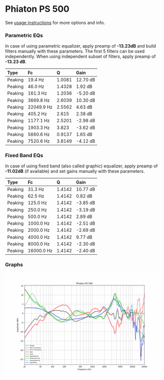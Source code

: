 # Phiaton PS 500
See [usage instructions](https://github.com/jaakkopasanen/AutoEq#usage) for more options and info.

### Parametric EQs
In case of using parametric equalizer, apply preamp of **-13.23dB** and build filters manually
with these parameters. The first 5 filters can be used independently.
When using independent subset of filters, apply preamp of **-13.23 dB**.

| Type    | Fc         |      Q | Gain     |
|:--------|:-----------|:-------|:---------|
| Peaking | 19.4 Hz    | 1.0081 | 12.70 dB |
| Peaking | 46.0 Hz    | 1.4328 | 1.92 dB  |
| Peaking | 161.3 Hz   | 1.2036 | -5.20 dB |
| Peaking | 3669.8 Hz  | 2.6039 | 10.30 dB |
| Peaking | 22049.9 Hz | 2.5562 | 4.63 dB  |
| Peaking | 405.2 Hz   | 2.615  | 2.38 dB  |
| Peaking | 1177.1 Hz  | 2.5201 | -2.98 dB |
| Peaking | 1903.3 Hz  | 3.823  | -3.62 dB |
| Peaking | 5660.6 Hz  | 0.9137 | 1.65 dB  |
| Peaking | 7520.6 Hz  | 3.8149 | -4.12 dB |

### Fixed Band EQs
In case of using fixed band (also called graphic) equalizer, apply preamp of **-11.02dB**
(if available) and set gains manually with these parameters.

| Type    | Fc         |      Q | Gain     |
|:--------|:-----------|:-------|:---------|
| Peaking | 31.3 Hz    | 1.4142 | 10.77 dB |
| Peaking | 62.5 Hz    | 1.4142 | 0.82 dB  |
| Peaking | 125.0 Hz   | 1.4142 | -3.85 dB |
| Peaking | 250.0 Hz   | 1.4142 | -3.19 dB |
| Peaking | 500.0 Hz   | 1.4142 | 2.89 dB  |
| Peaking | 1000.0 Hz  | 1.4142 | -2.51 dB |
| Peaking | 2000.0 Hz  | 1.4142 | -2.69 dB |
| Peaking | 4000.0 Hz  | 1.4142 | 9.77 dB  |
| Peaking | 8000.0 Hz  | 1.4142 | -2.30 dB |
| Peaking | 16000.0 Hz | 1.4142 | -2.40 dB |

### Graphs
![](./Phiaton%20PS%20500.png)